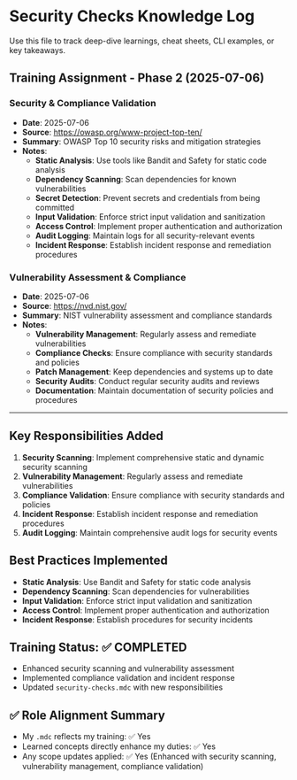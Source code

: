 # Security Checks Knowledge Log

Use this file to track deep-dive learnings, cheat sheets, CLI examples, or key takeaways.

## Training Assignment - Phase 2 (2025-07-06)

### Security & Compliance Validation

- **Date**: 2025-07-06
- **Source**: https://owasp.org/www-project-top-ten/
- **Summary**: OWASP Top 10 security risks and mitigation strategies
- **Notes**: 
  - **Static Analysis**: Use tools like Bandit and Safety for static code analysis
  - **Dependency Scanning**: Scan dependencies for known vulnerabilities
  - **Secret Detection**: Prevent secrets and credentials from being committed
  - **Input Validation**: Enforce strict input validation and sanitization
  - **Access Control**: Implement proper authentication and authorization
  - **Audit Logging**: Maintain logs for all security-relevant events
  - **Incident Response**: Establish incident response and remediation procedures

### Vulnerability Assessment & Compliance

- **Date**: 2025-07-06
- **Source**: https://nvd.nist.gov/
- **Summary**: NIST vulnerability assessment and compliance standards
- **Notes**:
  - **Vulnerability Management**: Regularly assess and remediate vulnerabilities
  - **Compliance Checks**: Ensure compliance with security standards and policies
  - **Patch Management**: Keep dependencies and systems up to date
  - **Security Audits**: Conduct regular security audits and reviews
  - **Documentation**: Maintain documentation of security policies and procedures

---

## Key Responsibilities Added

1. **Security Scanning**: Implement comprehensive static and dynamic security scanning
2. **Vulnerability Management**: Regularly assess and remediate vulnerabilities
3. **Compliance Validation**: Ensure compliance with security standards and policies
4. **Incident Response**: Establish incident response and remediation procedures
5. **Audit Logging**: Maintain comprehensive audit logs for security events

## Best Practices Implemented

- **Static Analysis**: Use Bandit and Safety for static code analysis
- **Dependency Scanning**: Scan dependencies for vulnerabilities
- **Input Validation**: Enforce strict input validation and sanitization
- **Access Control**: Implement proper authentication and authorization
- **Incident Response**: Establish procedures for security incidents

## Training Status: ✅ COMPLETED

- Enhanced security scanning and vulnerability assessment
- Implemented compliance validation and incident response
- Updated `security-checks.mdc` with new responsibilities

## ✅ Role Alignment Summary
- My `.mdc` reflects my training: ✅ Yes
- Learned concepts directly enhance my duties: ✅ Yes
- Any scope updates applied: ✅ Yes (Enhanced with security scanning, vulnerability management, compliance validation)
